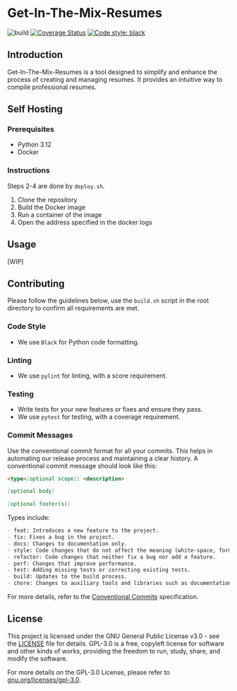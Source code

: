 # Get-In-The-Mix-Resumes

![build](https://github.com/JarredTD/Get-In-The-Mix-Resumes/actions/workflows/main.yml/badge.svg)
[![Coverage Status](https://coveralls.io/repos/github/JarredTD/Get-In-The-Mix-Resumes/badge.svg?branch=main)](https://coveralls.io/github/JarredTD/Get-In-The-Mix-Resumes?branch=main)
[![Code style: black](https://img.shields.io/badge/code%20style-black-000000.svg)](https://github.com/psf/black)

## Introduction

Get-In-The-Mix-Resumes is a tool designed to simplify and enhance the process of creating and managing resumes. It provides an intuitive way to compile professional resumes.

## Self Hosting

### Prerequisites

- Python 3.12
- Docker

### Instructions

Steps 2-4 are done by `deploy.sh`.

1. Clone the repository
2. Build the Docker image
3. Run a container of the image
4. Open the address specified in the docker logs

## Usage

[WIP]

## Contributing

Please follow the guidelines below, use the `build.sh` script in the root directory to confirm all requirements are met.

### Code Style

- We use `Black` for Python code formatting.

### Linting

- We use `pylint` for linting, with a score requirement.

### Testing

- Write tests for your new features or fixes and ensure they pass.
- We use `pytest` for testing, with a coverage requirement.

### Commit Messages

Use the conventional commit format for all your commits. This helps in automating our release process and maintaining a clear history. A conventional commit message should look like this:

```markdown
<type>[optional scope]: <description>

[optional body]

[optional footer(s)]
```

Types include:

```markdown
- feat: Introduces a new feature to the project.
- fix: Fixes a bug in the project.
- docs: Changes to documentation only.
- style: Code changes that do not affect the meaning (white-space, formatting, missing semi-colons, etc).
- refactor: Code changes that neither fix a bug nor add a feature.
- perf: Changes that improve performance.
- test: Adding missing tests or correcting existing tests.
- build: Updates to the build process.
- chore: Changes to auxiliary tools and libraries such as documentation generation.
```

For more details, refer to the [Conventional Commits](https://www.conventionalcommits.org/en/v1.0.0/) specification.

## License

This project is licensed under the GNU General Public License v3.0 - see the [LICENSE](LICENSE) file for details. GPL-3.0 is a free, copyleft license for software and other kinds of works, providing the freedom to run, study, share, and modify the software.

For more details on the GPL-3.0 License, please refer to [gnu.org/licenses/gpl-3.0](https://www.gnu.org/licenses/gpl-3.0.html).

